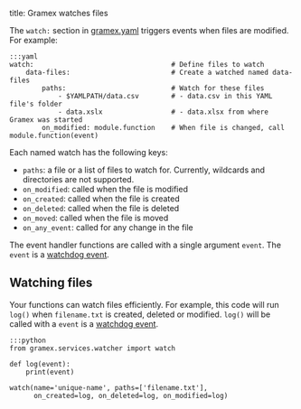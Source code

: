 title: Gramex watches files

The `watch:` section in [gramex.yaml](gramex.yaml) triggers events when files are modified. For example:

    :::yaml
    watch:                                  # Define files to watch
        data-files:                         # Create a watched named data-files
            paths:                          # Watch for these files
                - $YAMLPATH/data.csv        # - data.csv in this YAML file's folder
                - data.xslx                 # - data.xlsx from where Gramex was started
            on_modified: module.function    # When file is changed, call module.function(event)

Each named watch has the following keys:

- `paths`: a file or a list of files to watch for. Currently, wildcards and
  directories are not supported.
- `on_modified`: called when the file is modified
- `on_created`: called when the file is created
- `on_deleted`: called when the file is deleted
- `on_moved`: called when the file is moved
- `on_any_event`: called for any change in the file

The event handler functions are called with a single argument `event`. The
`event` is a [watchdog event][event].

## Watching files

Your functions can watch files efficiently. For example, this code will run
`log()` when `filename.txt` is created, deleted or modified. `log()` will be called with a 
`event` is a [watchdog event][event].


    :::python
    from gramex.services.watcher import watch

    def log(event):
        print(event)

    watch(name='unique-name', paths=['filename.txt'],
          on_created=log, on_deleted=log, on_modified=log)

[event]: http://pythonhosted.org/watchdog/api.html#module-watchdog.events
